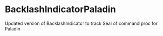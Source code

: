 # BacklashIndicatorPaladin
Updated version of BacklashIndicator to track Seal of command proc for Paladin
